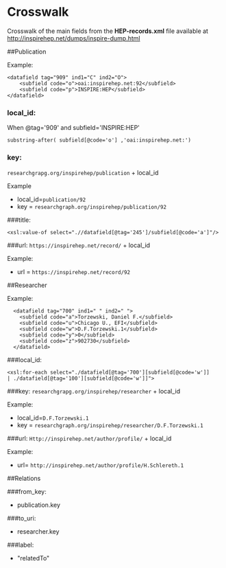 # Crosswalk
Crosswalk of the main fields from the **HEP-records.xml** file available at
http://inspirehep.net/dumps/inspire-dump.html


##Publication

Example:

```
<datafield tag="909" ind1="C" ind2="O">
    <subfield code="o">oai:inspirehep.net:92</subfield>
    <subfield code="p">INSPIRE:HEP</subfield>
</datafield>   
```

### local_id: 
When @tag='909' and subfield='INSPIRE:HEP'

	substring-after( subfield[@code='o'] ,'oai:inspirehep.net:')

### key:

```researchgrapg.org/inspirehep/publication``` + local_id

Example

- local_id=```publication/92```
- key = ```researchgraph.org/inspirehep/publication/92```


###title:

```<xsl:value-of select=".//datafield[@tag='245']/subfield[@code='a']"/>```


###url:
```https://inspirehep.net/record/``` + local_id

Example: 

- url = ```https://inspirehep.net/record/92```


##Researcher

Example:

```
  <datafield tag="700" ind1=" " ind2=" ">
    <subfield code="a">Torzewski, Daniel F.</subfield>
    <subfield code="u">Chicago U., EFI</subfield>
    <subfield code="w">D.F.Torzewski.1</subfield>
    <subfield code="y">0</subfield>
    <subfield code="z">902730</subfield>
  </datafield>
```

###local_id:
```
<xsl:for-each select="./datafield[@tag='700'][subfield[@code='w']]
| ./datafield[@tag='100'][subfield[@code='w']]">
```

###key:
```researchgrapg.org/inspirehep/researcher``` + local_id

Example: 

- local_id=```D.F.Torzewski.1```
- key = ```researchgraph.org/inspirehep/researcher/D.F.Torzewski.1```

###url:
```Http://inspirehep.net/author/profile/``` + local_id

Example: 

- url= ```http://inspirehep.net/author/profile/H.Schlereth.1```


##Relations

###from_key:
- publication.key

###to_uri:
- researcher.key

###label:
- "relatedTo"
